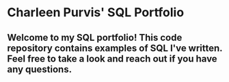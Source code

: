# Charleen Purvis' SQL Portfolio

## Welcome to my SQL portfolio! This code repository contains examples of SQL I've written. Feel free to take a look and reach out if you have any questions.
